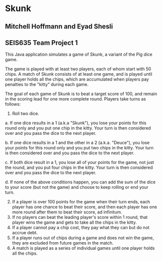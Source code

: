 # Skunk
## Mitchell Hoffmann and Eyad Shesli
## SEIS635 Team Project 1

This Java application simulates a game of Skunk, a variant of the Pig dice game.

The game is played with at least two players, each of whom start with 50 chips. A match of Skunk consists of at least one game, and is played until one player holds all the chips, which are accumulated when players pay penalties to the "kitty" during each game.

The goal of each game of Skunk is to beat a target score of 100, and remain in the scoring lead for one more complete round. Players take turns as follows:

1. Roll two dice.

  a. If one dice results in a 1 (a.k.a "Skunk"), you lose your points for this round only and you put one chip in the kitty. Your turn is then considered over and you pass the dice to the next player.
 
  b. If one dice results in a 1 and the other in a 2 (a.k.a. "Deuce"), you lose your points for this round only and you put two chips in the kitty. Your turn is then considered over and you pass the dice to the next player.
 
  c. If both dice result in a 1, you lose all of your points for the game, not just the round, and you put four chips in the kitty. Your turn is then considered over and you pass the dice to the next player.
 
  d. If none of the above conditions happen, you can add the sum of the dice to your score (but not the game) and choose to keep rolling or end your turn.
 
2. If a player is over 100 points for the game when their turn ends, each player has one chance to beat their score, and then each player has one more round after them to beat their score, ad infinitum.
3. If no players can beat the leading player's score within 1 round, that player wins the game and gets to take all the chips in the kitty.
4. If a player cannot pay a chip cost, they pay what they can but do not accrue debt.
5. If a player runs out of chips during a game and does not win the game, they are excluded from future games in the match.
6. A match is played as a series of individual games until one player holds all the chips.
